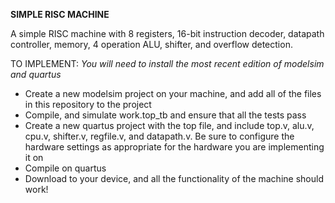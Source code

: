 **SIMPLE RISC MACHINE**

A simple RISC machine with 8 registers, 16-bit instruction decoder, datapath controller, memory, 4 operation ALU, shifter, and overflow detection.

TO IMPLEMENT:
_You will need to install the most recent edition of modelsim and quartus_

- Create a new modelsim project on your machine, and add all of the files in this repository to the project
- Compile, and simulate work.top_tb and ensure that all the tests pass
- Create a new quartus project with the top file, and include top.v, alu.v, cpu.v, shifter.v, regfile.v, and datapath.v. Be sure to configure the hardware settings as appropriate for the hardware you are implementing it on
- Compile on quartus
- Download to your device, and all the functionality of the machine should work!
